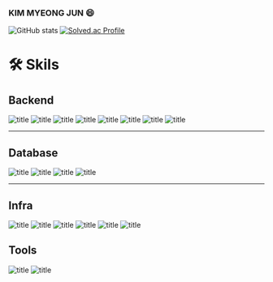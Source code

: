 ### KIM MYEONG JUN 😄


![GitHub stats](https://github-readme-stats.vercel.app/api?username=MJun111&show_icons=true&theme=gruvbox)
[![Solved.ac Profile](http://mazassumnida.wtf/api/v2/generate_badge?boj=kmj6359)](https://solved.ac/kmj6359/)

# 🛠 Skils

## Backend
![title](https://img.shields.io/badge/-Java-gray?&logo=openjdk&logoColor=white)
  ![title](https://img.shields.io/badge/-SpringBoot-6DB33F?&logo=springboot&logoColor=white)
  ![title](https://img.shields.io/badge/-Spring%20Security-6DB33F?logo=spring&logoColor=white)
  ![title](https://img.shields.io/badge/-JSON%20Web%20Token-000000?logo=jsonwebtokens)
  ![title](https://img.shields.io/badge/-OAuth2-000000?logo=oauth&logoColor=white)
  ![title](https://img.shields.io/badge/-Hibernate-59666C?logo=hibernate&logoColor=white)
  ![title](https://img.shields.io/badge/-JPA-007396?logo=jpa&logoColor=white)
  ![title](https://img.shields.io/badge/-Swagger-85EA2D?logo=swagger&logoColor=black)

---

## Database 

![title](https://img.shields.io/badge/-MySQL-001242?logo=mysql&logoColor=white)
 ![title](https://img.shields.io/badge/-MariaDB-003545?logo=mariadb&logoColor=white)
 ![title](https://img.shields.io/badge/-MongoDB-47A248?logo=mongodb&logoColor=white)
 ![title](https://img.shields.io/badge/-Redis-DC382D?logo=redis&logoColor=white)

---

## Infra

![title](https://img.shields.io/badge/-AWS-232F3E?&logo=amazonaws&logoColor=white)
  ![title](https://img.shields.io/badge/-EC2-FF9900?&logo=amazonec2&logoColor=white)
  ![title](https://img.shields.io/badge/-Docker-2496ED?&logo=docker&logoColor=white)
  ![title](https://img.shields.io/badge/-Jenkins-D24939?&logo=jenkins&logoColor=white)
  ![title](https://img.shields.io/badge/-NGINX-009639?&logo=nginx&logoColor=white)
  ![title](https://img.shields.io/badge/-Ubuntu-E95420?&logo=ubuntu&logoColor=white)


## Tools
![title](https://img.shields.io/badge/-Git-000000?&logo=git&logoColor=white)
 ![title](https://img.shields.io/badge/-Jira-003545?&logo=jira&logoColor=white)

  
<!--
**MJun111/MJun111** is a ✨ _special_ ✨ repository because its `README.md` (this file) appears on your GitHub profile.

Here are some ideas to get you started:

- 🔭 I’m currently working on ...
- 🌱 I’m currently learning ...
- 👯 I’m looking to collaborate on ...
- 🤔 I’m looking for help with ...
- 💬 Ask me about ...
- 📫 How to reach me: ...
- 😄 Pronouns: ...
- ⚡ Fun fact: ...
-->
